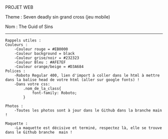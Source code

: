 PROJET WEB

Theme : Seven deadly sin grand cross (jeu mobile)

Nom : The Guid of Sins

---

    Rappels utiles :
    Couleurs :
        -Couleur rouge = #EB0000
        -Couleur background = black
        -Couleur grise/noir = #232323
        -Couleur Bleu : #AFE7EF
        -Couleur orange/beige = #D3A684
    Polices :
        -Roboto Regular 400, lien d'import à coller dans le html à mettre dans la balise head de votre html (aller sur google fonts) !
        -Dans votre css:
            .nom_de_la_class{
                font-family: Roboto;
            }

    Photos :
        -Toutes les photos sont à jour dans le Github dans la branche main !

    Maquette :
        -La maquette est décisive et terminé, respectez là, elle se trouve dans le Github branche  main !
